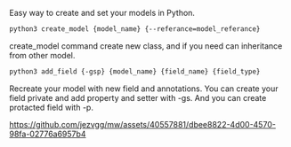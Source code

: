 Easy way to create and set your models in Python.

```bash
python3 create_model {model_name} {--referance=model_referance}
```
create_model command create new class, and if you need can inheritance from other model.

```bash
python3 add_field {-gsp} {model_name} {field_name} {field_type}
```
Recreate your model with new field and annotations.
You can create your field private and add property and setter with -gs.
And you can create protacted field with -p.



https://github.com/jezvgg/mw/assets/40557881/dbee8822-4d00-4570-98fa-02776a6957b4

